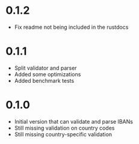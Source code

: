 # 0.1.2
- Fix readme not being included in the rustdocs

# 0.1.1
- Split validator and parser
- Added some optimizations
- Added benchmark tests

# 0.1.0
- Initial version that can validate and parse IBANs
- Still missing validation on country codes
- Still missing country-specific validation
